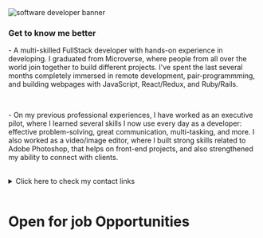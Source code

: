 <img src="assets/gif/huge.gif" alt="software developer banner">

<h3>Get to know me better</h3>
<p>- A multi-skilled FullStack developer with hands-on experience in developing. I graduated from Microverse, where people from all over the world join together to build different projects. I've spent the last several months completely immersed in remote development, pair-programmming, and building webpages with JavaScript, React/Redux, and Ruby/Rails.</p>

<br>

<p>- On my previous professional experiences, I have worked as an executive pilot, where I learned several skills I now use every day as a developer: effective problem-solving, great communication, multi-tasking, and more. I also worked as a video/image editor, where I built strong skills related to Adobe Photoshop, that helps on front-end projects, and also strengthened my ability to connect with clients.

<br>



<br>

<details>
  <summary>Click here to check my contact links</summary>
    <p>- GitHub: <a href="" alt="github">VitorGuedesMadeira</a></p>
    <p>- Linkedin: <a href="" alt="linkedin">Vitor Guedes Madeira</a></p>
</details>

<br>

<p>
</p>

<h1>Open for job Opportunities</h1>
